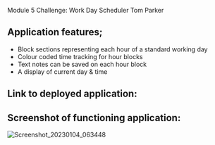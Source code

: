 Module 5 Challenge: Work Day Scheduler
Tom Parker

## Application features;
- Block sections representing each hour of a standard working day
- Colour coded time tracking for hour blocks
- Text notes can be saved on each hour block
- A display of current day & time

## Link to deployed application:


## Screenshot of functioning application:

![Screenshot_20230104_063448](https://user-images.githubusercontent.com/81959922/210506073-7a956277-f9e9-4081-b519-e4fb310a7ae6.png)


